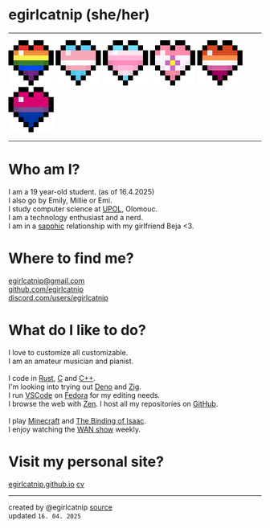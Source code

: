 # egirlcatnip (she/her)

<hr>

![Rainbow](/assets/img/hearts/rainbow.webp)
![Transgender](/assets/img/hearts/trans.webp)
![Transfemme](/assets/img/hearts/transfemme.webp)
![Sapphic](/assets/img/hearts/sapphic.webp)
![Lesbian](/assets/img/hearts/lesbian.webp)
![Bisexual](/assets/img/hearts/bisexual.webp)

<hr>

# Who am I?

I am a 19 year-old student. (as of 16.4.2025)
<br>
I also go by Emily, Millie or Emi.
<br>
I study computer science at [UPOL](https://inf.upol.cz), Olomouc.
<br>
I am a technology enthusiast and a nerd.
<br>
I am in a [sapphic](https://en.wikipedia.org/wiki/Sapphism) relationship with my girlfriend Beja <3.

# Where to find me?

[egirlcatnip@gmail.com](mailto:egirlcatnip@gmail.com)
<br>
[github.com/egirlcatnip](https://github.com/egirlcatnip)
<br>
[discord.com/users/egirlcatnip](https://discord.com/users/egirlcatnip)


# What do I like to do?

I love to customize all customizable.
<br>
I am an amateur musician and pianist.
<br>
<br>
I code in [Rust](https://wikipedia.org/wiki/Rust_(programming_language)), [C](https://wikipedia.org/wiki/C_(programming_language)) and [C++](https://wikipedia.org/wiki/C++_(programming_language)).
<br>
I'm looking into trying out [Deno](https://wikipedia.org/wiki/Deno(Software)) and [Zig](https://wikipedia.org/wiki/Zig(programming_language)).
<br>
I run [VSCode](https://en.wikipedia.org/wiki/Visual_Studio_Code) on [Fedora](https://wikipedia.org/wiki/Fedora_Linux) for my editing needs.
<br>
I browse the web with [Zen](https://wikipedia.org/wiki/Zen_Browser). I host all my repositories on [GitHub](https://wikipedia.org/wiki/GitHub).
<br>
<br>
I play [Minecraft](https://wikipedia.org/wiki/Minecraft) and [The Binding of Isaac](https://en.wikipedia.org/wiki/The_Binding_of_Isaac:_Rebirth).
<br>
I enjoy watching the [WAN show](https://youtube.com/playlist?list=PL8mG-RkN2uTw7PhlnAr4pZZz2QubIbujH) weekly.

# Visit my personal site?

[egirlcatnip.github.io](https://egirlcatnip.github.io/)
[cv](https://egirlcatnip.github.io/cv)

<hr>

created by @egirlcatnip [source](https://github.com/egirlcatnip/egirlcatnip/blob/main/README.md)
<br>
updated `16. 04. 2025`

